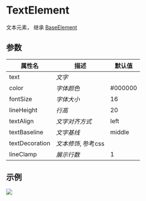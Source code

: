 # TextElement

文本元素， 继承 [BaseElement](base.md)

## 参数

| 属性名         | 描述                | 默认值  |
| -------------- | ------------------- | ------- |
| text           | *文字*              |         |
| color          | *字体颜色*          | #000000 |
| fontSize       | *字体大小*          | 16      |
| lineHeight     | *行高*              | 20      |
| textAlign      | *文字对齐方式*      | left    |
| textBaseline   | *文字基线*          | middle  |
| textDecoration | *文本修饰*, 参考css |         |
| lineClamp      | *展示行数*          | 1       |


## 示例

![](https://user-images.githubusercontent.com/4362412/57204581-5379ce00-6feb-11e9-8b80-647631b263d0.png)
